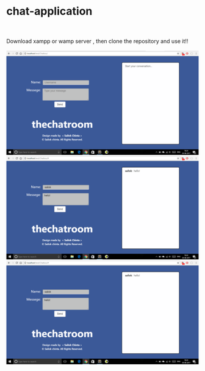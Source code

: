 # chat-application
<br>
<br>
Download xampp or wamp server , then clone the repository and use it!!
<br>
<br>
<img src="Screenshot (24).png"/>
<img src="Screenshot (25).png"/>
<img src="Screenshot (25).png"/>

